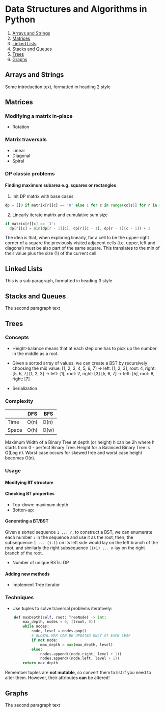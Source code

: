# Data Structures and Algorithms in Python
1. [Arrays and Strings](#arr)
2. [Matrices](#matrix)
3. [Linked Lists](#ll)
4. [Stacks and Queues](#stacks)
4. [Trees](#trees)
5. [Graphs](#graphs)

## Arrays and Strings <a name="arr"></a>
Some introduction text, formatted in heading 2 style

## Matrices <a name="matrix"></a>
### Modifying a matrix in-place
- Rotation
### Matrix traversals
- Linear
- Diagonal
- Spiral
### DP classic problems
#### Finding maximum subarea e.g. squares or rectangles
1. Init DP matrix with base cases
```python
dp = [[0 if matrix[r][c] == '0' else 1 for c in range(cols)] for r in range(rows)]
```
2. Linearly iterate matrix and cumulative sum size
```python
if matrix[r][c] == '1':
  dp[r][c] = min(dp[r - 1][c], dp[r][c - 1], dp[r - 1][c - 1]) + 1
```
The idea is that, when exploring linearly, for a cell to be the upper-right corner of a square the previously visited adjacent cells (i.e. upper, left and diagonal) must be also part of the same square. This translates to the min of their value plus the size (1) of the current cell.

## Linked Lists <a name="ll"></a>
This is a sub paragraph, formatted in heading 3 style

## Stacks and Queues <a name="stacks"></a>
The second paragraph text

## Trees <a name="trees"></a>
### Concepts
- Height-balance means that at each step one has to pick up the number in the middle as a root.

- Given a sorted array of values, we can create a BST by recursively choosing the mid value:
[1, 2, 3, 4, 5, 6, 7] -> left: [1, 2, 3], root: 4, right: [5, 6, 7]
[1, 2, 3] -> left: [1], root: 2, right: [3]
[5, 6, 7] -> left: [5], root: 6, right: [7]
- Serialization
### Complexity
|       | DFS  | BFS  |
|-------|------|------|
| Time  | O(n) | O(n) |
| Space | O(h) | O(w) |

Maximum Width of a Binary Tree at depth (or height) h can be 2h where h starts from 0 - perfect Binary Tree.
Height for a Balanced Binary Tree is O(Log n). Worst case occurs for skewed tree and worst case height becomes O(n).

### Usage
#### Modifying BT structure
#### Checking BT properties
- Top-down: maximum depth
- Botton-up: 
#### Generating a BT/BST
Given a sorted sequence `1 ... n`, to construct a BST, we can enumerate each number `i` in the sequence and use it as the root, then, the subsequence `1 ... (i-1)` on its left side would lay on the left branch of the root, and similarly the right subsequence `(i+1) ... n` lay on the right branch of the root. 

- Number of unique BSTs: DP

#### Adding new methods
- Implement Tree iterator

### Techniques
- Use tuples to solve traversal problems iteratively: 
```python
    def maxDepth(self, root: TreeNode) -> int:
        max_depth, nodes = 0, [(root, 0)]
        while nodes:
            node, level = nodes.pop()
            # GLOBAL MAX CAN BE UPDATED ONLY AT EACH LEAF
            if not node:
                max_depth = max(max_depth, level)
            else:
                nodes.append((node.right, level + 1))
                nodes.append((node.left, level + 1))
        return max_depth
```
Remember tuples are **not mutable**, so convert them to list if you need to alter them. However, their attributes **can** be altered!
## Graphs <a name="graphs"></a>
The second paragraph text
